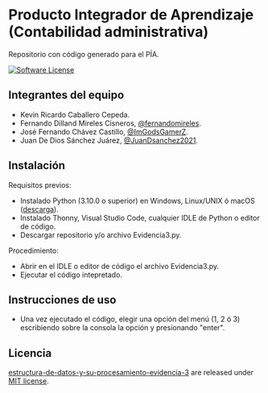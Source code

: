 # Producto Integrador de Aprendizaje (Contabilidad administrativa)
Repositorio con código generado para el PÍA.

[![Software License](https://img.shields.io/badge/license-MIT-brightgreen.svg)](LICENSE)

## Integrantes del equipo
- Kevin Ricardo Caballero Cepeda.
- Fernando Dilland Mireles Cisneros, [@fernandomireles](https://github.com/fernandomireles).
- José Fernando Chávez Castillo, [@ImGodsGamerZ](https://github.com/ImGodsGamerZ).
- Juan De Dios Sánchez Juárez, [@JuanDsanchez2021](https://github.com/JuanDsanchez2021).

## Instalación
Requisitos previos:
- Instalado Python (3.10.0 o superior) en Windows, Linux/UNIX ó macOS ([descarga](https://www.python.org/downloads/)).
- Instalado Thonny, Visual Studio Code, cualquier IDLE de Python o editor de código.
- Descargar repositorio y/o archivo Evidencia3.py.

Procedimiento:
- Abrir en el IDLE o editor de código el archivo Evidencia3.py.
- Ejecutar el código intepretado.

## Instrucciones de uso
- Una vez ejecutado el código, elegir una opción del menú (1, 2 ó 3) escribiendo sobre la consola la opción y presionando "enter".

## Licencia

[estructura-de-datos-y-su-procesamiento-evidencia-3](https://github.com/fernandomireles/contabilidad-administrativa-producto-integrador-de-aprendizaje/) are released under [MIT license](https://github.com/fernandomireles/contabilidad-administrativa-producto-integrador-de-aprendizaje/blob/main/LICENSE).
